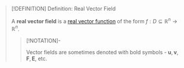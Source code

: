 >[!DEFINITION] Definition: Real Vector Field
>
>A **real vector field** is a [real vector function](../../Real%20Vector%20Functions/Real%20Vector%20Function.md) of the form $f: D\subseteq \mathbb{R}^n \to \mathbb{R}^n$.
>
>>[!NOTATION]-
>>
>>Vector fields are sometimes denoted with bold symbols - $\boldsymbol{u}, \boldsymbol{v}, \boldsymbol{F}, \boldsymbol{E}$, etc.
>>
>